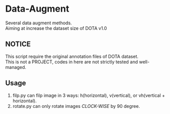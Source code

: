 # Data-Augment

Several data augment methods.  
Aiming at increase the dataset size of DOTA v1.0

## NOTICE  
This script require the original annotation files of DOTA dataset.  
This is not a PROJECT, codes in here are not strictly tested and well-managed.

## Usage
1. filp.py can filp image in 3 ways: h(horizontal), v(vertical), or vh(vertical + horizontal).  
2. rotate.py can only rotate images _CLOCK-WISE_ by 90 degree.  
